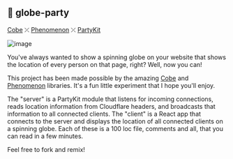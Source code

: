 ## 🎈 globe-party

[Cobe](https://cobe.vercel.app/) ⤫ [Phenomenon](https://www.npmjs.com/package/phenomenon) ⤫ [PartyKit](https://partykit.io/)

![image](https://github.com/partykit/sketch-globe/assets/18808/bc199d85-4f8f-4a71-b833-7af48ddebc65)



You've always wanted to show a spinning globe on your website that shows the location of every person on that page, right? Well, now you can!

This project has been made possible by the amazing [Cobe](https://cobe.vercel.app/) and [Phenomenon](https://www.npmjs.com/package/phenomenon) libraries. It's a fun little experiment that I hope you'll enjoy.

The "server" is a PartyKit module that listens for incoming connections, reads location information from Cloudflare headers, and broadcasts that information to all connected clients. The "client" is a React app that connects to the server and displays the location of all connected clients on a spinning globe. Each of these is a 100 loc file, comments and all, that you can read in a few minutes.

Feel free to fork and remix!
